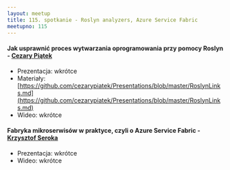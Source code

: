```yaml
---
layout: meetup
title: 115. spotkanie - Roslyn analyzers, Azure Service Fabric
meetupno: 115
---
```


#### Jak usprawnić proces wytwarzania oprogramowania przy pomocy Roslyn - [Cezary Piątek](https://cezarypiatek.github.io)
* Prezentacja: wkrótce
* Materiały: [https://github.com/cezarypiatek/Presentations/blob/master/RoslynLinks.md](https://github.com/cezarypiatek/Presentations/blob/master/RoslynLinks.md)
* Wideo: wkrótce

#### Fabryka mikroserwisów w praktyce, czyli o Azure Service Fabric - [Krzysztof Seroka](http://chrisseroka.wordpress.com)
* Prezentacja: wkrótce
* Wideo: wkrótce
